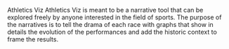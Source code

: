 Athletics Viz
Athletics Viz is meant to be a narrative tool that can be explored freely by anyone interested in the field of sports. The purpose of the narratives is to tell the drama of each race with graphs that show in details the evolution of the performances and add the historic context to frame the results.
